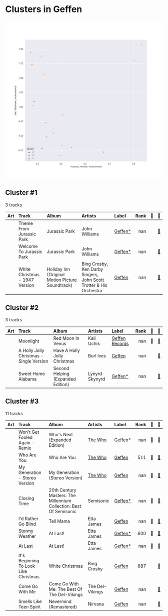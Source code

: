 # Clusters in Geffen

![Comparison of Cluster](../../../images/labels/geffen/clusters/clusters_scatter.png)

## Cluster #1

3 tracks

| Art | Track | Album | Artists | Label | Rank | 💚 | 🔗 |
|:---|:---|:---|:---|:---|---:|:---|:---|
| <img src="https://i.scdn.co/image/ab67616d0000b27392f051ce3c585b5c2db21d52" alt="" width="50" /> | Theme From Jurassic Park | Jurassic Park | John Williams | [Geffen*](../..) | nan | | [🔗](https://open.spotify.com/track/2TZbQZXOuR8osP2AK8yYMN) |
| <img src="https://i.scdn.co/image/ab67616d0000b27392f051ce3c585b5c2db21d52" alt="" width="50" /> | Welcome To Jurassic Park | Jurassic Park | John Williams | [Geffen*](../..) | nan | | [🔗](https://open.spotify.com/track/7MW1YzseA4CGfrZMBLqQWK) |
| <img src="https://i.scdn.co/image/ab67616d0000b2735e8ed9b5848e7139dc087c48" alt="" width="50" /> | White Christmas - 1947 Version | Holiday Inn (Original Motion Picture Soundtrack) | Bing Crosby, Ken Darby Singers, John Scott Trotter & His Orchestra | [Geffen](../..) | nan | | [🔗](https://open.spotify.com/track/4so0Wek9Ig1p6CRCHuINwW) |
## Cluster #2

3 tracks

| Art | Track | Album | Artists | Label | Rank | 💚 | 🔗 |
|:---|:---|:---|:---|:---|---:|:---|:---|
| <img src="https://i.scdn.co/image/ab67616d0000b27381fccd758776d16b87721b17" alt="" width="50" /> | Moonlight | Red Moon In Venus | Kali Uchis | [Geffen Records](../..) | nan | 💚 | [🔗](https://open.spotify.com/track/0JmnkIqdlnUzPaf8sqBRs3) |
| <img src="https://i.scdn.co/image/ab67616d0000b273a9dfe5788911744490bfb431" alt="" width="50" /> | A Holly Jolly Christmas - Single Version | Have A Holly Jolly Christmas | Burl Ives | [Geffen](../..) | nan | | [🔗](https://open.spotify.com/track/65Q2mv3UlVi9eO70OpsmSe) |
| <img src="https://i.scdn.co/image/ab67616d0000b27317e1907923e91181f38290ac" alt="" width="50" /> | Sweet Home Alabama | Second Helping (Expanded Edition) | Lynyrd Skynyrd | [Geffen*](../..) | nan | | [🔗](https://open.spotify.com/track/7e89621JPkKaeDSTQ3avtg) |
## Cluster #3

11 tracks

| Art | Track | Album | Artists | Label | Rank | 💚 | 🔗 |
|:---|:---|:---|:---|:---|---:|:---|:---|
| <img src="https://i.scdn.co/image/ab67616d0000b2732d3eda886f81a2bad9274f02" alt="" width="50" /> | Won't Get Fooled Again - Remix | Who's Next (Expanded Edition) | [The Who](../../../../artists/the_who/overview.md) | [Geffen*](../..) | nan | 💚 | [🔗](https://open.spotify.com/track/1W1GpfPujmgp2vQqcpUhtU) |
| <img src="https://i.scdn.co/image/ab67616d0000b273238b25b3d5884cb4f6027663" alt="" width="50" /> | Who Are You | Who Are You | [The Who](../../../../artists/the_who/overview.md) | [Geffen](../..) | 511 | 💚 | [🔗](https://open.spotify.com/track/23IJ5wLRhEZ9DOuia5mPiZ) |
| <img src="https://i.scdn.co/image/ab67616d0000b27334658b1827b64a1d4d5a5ca9" alt="" width="50" /> | My Generation - Stereo Version | My Generation (Stereo Version) | [The Who](../../../../artists/the_who/overview.md) | [Geffen](../..) | nan | 💚 | [🔗](https://open.spotify.com/track/4u9f8hqstB7iITDJNzKhQx) |
| <img src="https://i.scdn.co/image/ab67616d0000b273dec0d479b10bccff532074ed" alt="" width="50" /> | Closing Time | 20th Century Masters: The Millennium Collection: Best Of Semisonic | Semisonic | [Geffen*](../..) | nan | 💚 | [🔗](https://open.spotify.com/track/1A5V1sxyCLpKJezp75tUXn) |
| <img src="https://i.scdn.co/image/ab67616d0000b2737649604d1b27be1c78c466e9" alt="" width="50" /> | I'd Rather Go Blind | Tell Mama | Etta James | [Geffen](../..) | nan | 💚 | [🔗](https://open.spotify.com/track/1kPBT8S2wJFNAyBMnGVZgL) |
| <img src="https://i.scdn.co/image/ab67616d0000b273b2229a8fdf377abaf3652624" alt="" width="50" /> | Stormy Weather | At Last! | Etta James | [Geffen*](../..) | 600 | 💚 | [🔗](https://open.spotify.com/track/2IdwQxhJn9ZE4zIotcCefR) |
| <img src="https://i.scdn.co/image/ab67616d0000b273b2229a8fdf377abaf3652624" alt="" width="50" /> | At Last | At Last! | Etta James | [Geffen*](../..) | nan | 💚 | [🔗](https://open.spotify.com/track/4Hhv2vrOTy89HFRcjU3QOx) |
| <img src="https://i.scdn.co/image/ab67616d0000b2738004cd6b343732b0e1e666f5" alt="" width="50" /> | It's Beginning To Look Like Christmas | White Christmas | Bing Crosby | [Geffen](../..) | 687 | | [🔗](https://open.spotify.com/track/44mYhOVgerj2qPjkGDVA6n) |
| <img src="https://i.scdn.co/image/ab67616d0000b273c223c0c9fc255e7019a5296a" alt="" width="50" /> | Come Go With Me | Come Go With Me: The Best Of The Del-Vikings | The Del-Vikings | [Geffen](../..) | nan | | [🔗](https://open.spotify.com/track/4IYyGIbMS5ZkxDXGfPIrXr) |
| <img src="https://i.scdn.co/image/ab67616d0000b273e175a19e530c898d167d39bf" alt="" width="50" /> | Smells Like Teen Spirit | Nevermind (Remastered) | Nirvana | [Geffen](../..) | nan | | [🔗](https://open.spotify.com/track/5ghIJDpPoe3CfHMGu71E6T) |